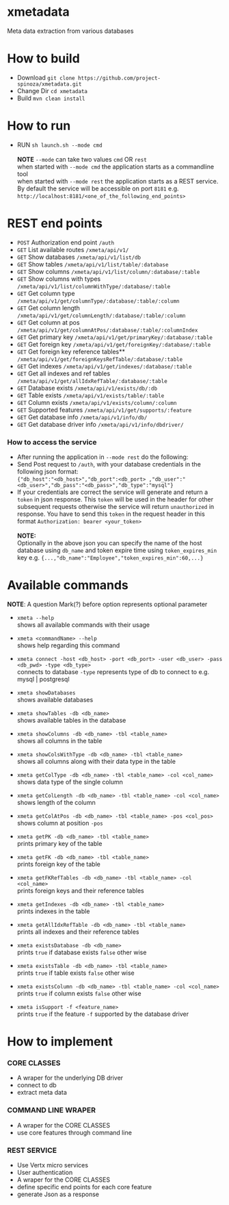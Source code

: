 # xmetadata
Meta data extraction from various databases

# How to build
 * Download `git clone https://github.com/project-spinoza/xmetadata.git`
 * Change Dir `cd xmetadata`
 * Build `mvn clean install`
 
# How to run
  * RUN `sh launch.sh --mode cmd`<br><br>
  **NOTE** `--mode` can take two values `cmd` OR `rest`<br>
when started with `--mode cmd` the application starts as a commandline tool<br>
when started with `--mode rest` the application starts as a REST service.<br>
By default the service will be accessible on port `8181` e.g. `http://localhost:8181/<one_of_the_following_end_points>`

# REST end points
  * `POST` Authorization end point `/auth`
  * `GET` List available routes   `/xmeta/api/v1/`
  * `GET` Show databases   `/xmeta/api/v1/list/db`
  * `GET` Show tables   `/xmeta/api/v1/list/table/:database`
  * `GET` Show columns `/xmeta/api/v1/list/column/:database/:table`
  * `GET` Show columns with types `/xmeta/api/v1/list/columnWithType/:database/:table`
  * `GET` Get column type `/xmeta/api/v1/get/columnType/:database/:table/:column`
  * `GET` Get column length `/xmeta/api/v1/get/columnLength/:database/:table/:column`
  * `GET` Get column at pos `/xmeta/api/v1/get/columnAtPos/:database/:table/:columnIndex`
  * `GET` Get primary key `/xmeta/api/v1/get/primaryKey/:database/:table`
  * `GET` Get foreign key `/xmeta/api/v1/get/foreignKey/:database/:table`
  * `GET` Get foreign key reference tables** `/xmeta/api/v1/get/foreignKeysRefTable/:database/:table`
  * `GET` Get indexes `/xmeta/api/v1/get/indexes/:database/:table`
  * `GET` Get all indexes and ref tables `/xmeta/api/v1/get/allIdxRefTable/:database/:table`
  * `GET` Database exists `/xmeta/api/v1/exists/db/:db`
  * `GET` Table exists `/xmeta/api/v1/exists/table/:table`
  * `GET` Column exists `/xmeta/api/v1/exists/column/:column`
  * `GET` Supported features `/xmeta/api/v1/get/supports/:feature`
  * `GET` Get database info `/xmeta/api/v1/info/db/`
  * `GET` Get database driver info `/xmeta/api/v1/info/dbdriver/`
 
### How to access the service
  * After running the application in `--mode rest` do the following:
  * Send Post request to `/auth`, with your database credentials in the following json format:<br>
    `{"db_host":"<db_host>","db_port":<db_port> ,"db_user":"<db_user>","db_pass":"<db_pass>","db_type":"mysql"}`
  * If your credentials are correct the service will generate and return a `token` in json response. This `token` will be used in the   header for other subsequent requests otherwise the service will return `unauthorized` in response. You have to send this `token`    in the request header in this format `Authorization: bearer <your_token>`<br><br>
  **NOTE:**<br>
    Optionally in the above json you can specify the name of the host database using `db_name` and token expire time using `token_expires_min` key e.g. `{...,"db_name":"Employee","token_expires_min":60,...}`
   
  
# Available commands
  **NOTE**: A question Mark(?) before option represents optional parameter
  * `xmeta --help`<br>
    shows all available commands with their usage

  * `xmeta <commandName> --help`<br>
    shows help regarding this command

  * `xmeta connect -host <db_host> -port <db_port> -user <db_user> -pass <db_pwd> -type <db_type>`<br>
    connects to database `-type` represents type of db to connect to e.g. mysql | postgresql

  * `xmeta showDatabases`<br>
    shows available databases

  * `xmeta showTables -db <db_name>`<br>
    shows available tables in the database

  * `xmeta showColumns -db <db_name> -tbl <table_name>`<br>
    shows all columns in the table

  * `xmeta showColsWithType -db <db_name> -tbl <table_name>`<br>
    shows all columns along with their data type in the table

  * `xmeta getColType -db <db_name> -tbl <table_name> -col <col_name>`<br>
    shows data type of the single column

  * `xmeta getColLength -db <db_name> -tbl <table_name> -col <col_name>`<br>
    shows length of the column

  * `xmeta getColAtPos -db <db_name> -tbl <table_name> -pos <col_pos>`<br>
    shows column at position `-pos`

  * `xmeta getPK -db <db_name> -tbl <table_name>`<br>
    prints primary key of the table

  * `xmeta getFK -db <db_name> -tbl <table_name>`<br>
    prints foreign key of the table

  * `xmeta getFKRefTables -db <db_name> -tbl <table_name> -col <col_name>`<br>
    prints foreign keys and their reference tables

  * `xmeta getIndexes -db <db_name> -tbl <table_name>`<br>
   prints indexes in the table

  * `xmeta getAllIdxRefTable -db <db_name> -tbl <table_name>`<br>
   prints all indexes and their reference tables

  * `xmeta existsDatabase -db <db_name>`<br>
    prints `true` if database exists `false` other wise

  * `xmeta existsTable -db <db_name> -tbl <table_name>`<br>
    prints `true` if table exists `false` other wise

  * `xmeta existsColumn -db <db_name> -tbl <table_name> -col <col_name>`<br>
    prints `true` if column exists `false` other wise

  * `xmeta isSupport -f <feature_name>`<br>
    prints `true` if the feature `-f` supported by the database driver

# How to implement

### CORE CLASSES
  * A wraper for the underlying DB driver
  * connect to db
  * extract meta data
 
### COMMAND LINE WRAPER
 * A wraper for the CORE CLASSES
 * use core features through command line

### REST SERVICE
 * Use Vertx micro services
 * User authentication
 * A wraper for the CORE CLASSES
 * define specific end points for each core feature
 * generate Json as a response
